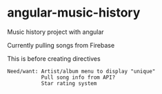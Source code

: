 # angular-music-history

Music history project with angular

Currently pulling songs from Firebase

This is before creating directives

	Need/want: Artist/album menu to display "unique"
			   Pull song info from API?
			   Star rating system
